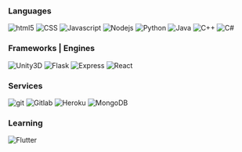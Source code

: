 <h3>Languages</h3>
<div>
  <img alt="html5" src="https://img.shields.io/badge/-HTML5-E34F26?style=flat-square&logo=html5&logoColor=white" />
  <img alt="CSS" src="https://img.shields.io/badge/-CSS-2980b9?style=flat-square&logo=css3&logoColor=white" />
  <img alt="Javascript" src="https://img.shields.io/badge/-Javascript-34495e?style=flat-square&logo=javascript" />
  <img alt="Nodejs" src="https://img.shields.io/badge/-Nodejs-43853d?style=flat-square&logo=Node.js&logoColor=white" />
  <img alt="Python" src="https://img.shields.io/badge/-Python-f1c40f?style=flat-square&logo=Python" />
  <img alt="Java" src="https://img.shields.io/badge/-Java-007396?style=flat-square&logo=Java&logoColor=white" />
  <img alt="C++" src="https://img.shields.io/badge/-C++-00599c?style=flat-square&logo=C++&logoColor=white" />
  <img alt="C#" src="https://img.shields.io/badge/-C#-239120?style=flat-square&logo=C-Sharp&logoColor=white" />
</div>

<h3>Frameworks | Engines</h3>
<div>
    <img alt="Unity3D" src="https://img.shields.io/badge/-Unity3D-2c3e50?style=flat-square&logo=Unity&logoColor=white" />
    <img alt="Flask" src="https://img.shields.io/badge/-Flask-000000?style=flat-square&logo=Flask&logoColor=white" />
    <img alt="Express" src="https://img.shields.io/badge/-Express-000000?style=flat-square&logo=Express&logoColor=white" />
    <img alt="React" src="https://img.shields.io/badge/-React-45b8d8?style=flat-square&logo=react&logoColor=white" />
</div>

<h3>Services</h3>
<div>
  <img alt="git" src="https://img.shields.io/badge/-Git-F05032?style=flat-square&logo=git&logoColor=white" />
  <img alt="Gitlab" src="https://img.shields.io/badge/-Gitlab-764ABC?style=flat-square&logo=Gitlab&logoColor=white" />
  <img alt="Heroku" src="https://img.shields.io/badge/-Heroku-430098?style=flat-square&logo=heroku&logoColor=white" />
  <img alt="MongoDB" src="https://img.shields.io/badge/-MongoDB-13aa52?style=flat-square&logo=mongodb&logoColor=white" />
</div>

<h3>Learning</h3>
<div>
    <img alt="Flutter" src="https://img.shields.io/badge/-Flutter-3498db?style=flat-square&logo=flutter&logoColor=white" />
</div>

<!--
**gigasii/gigasii** is a ✨ _special_ ✨ repository because its `README.md` (this file) appears on your GitHub profile.

Here are some ideas to get you started:
- 🔭 I’m currently working on ...
- 🌱 I’m currently learning ...
- 👯 I’m looking to collaborate on ...
- 🤔 I’m looking for help with ...
- 💬 Ask me about ...
- 📫 How to reach me: ...
- 😄 Pronouns: ...
- ⚡ Fun fact: ...
-->
